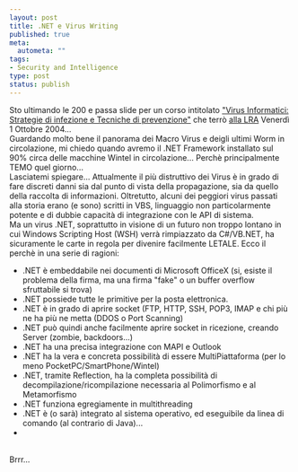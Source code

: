 ```yaml
--- 
layout: post
title: .NET e Virus Writing
published: true
meta: 
  autometa: ""
tags: 
- Security and Intelligence
type: post
status: publish
---
```

 <div style="clear:both;"></div>Sto ultimando le 200 e passa slide per un corso intitolato <a href="http://www.lastknight.com/Corso-Virus-informatici-e-Tecniche-di-prevenzione.aspx">"Virus Informatici: Strategie di infezione e Tecniche di prevenzione"</a> che terrò <a href="http://www.lra.it/ita/corso.asp?idContainer=54&idContent=23690&amp;idContainerBusinessArea=&amp;idContentBusinessArea=">alla LRA</a> Venerdì 1 Ottobre 2004...<br />Guardando molto bene il panorama dei Macro Virus e deigli ultimi Worm in circolazione, mi chiedo quando avremo il .NET Framework installato sul 90% circa delle macchine Wintel in circolazione... Perchè principalmente TEMO quel giorno...<br />Lasciatemi spiegare... Attualmente il più distruttivo dei Virus è in grado di fare discreti danni sia dal punto di vista della propagazione, sia da quello della raccolta di informazioni. Oltretutto, alcuni dei peggiori virus passati alla storia erano (e sono) scritti in VBS, linguaggio non particolarmente potente e di dubbie capacità di integrazione con le API di sistema.<br />Ma un virus .NET, soprattutto in visione di un futuro non troppo lontano in cui Windows Scripting Host (WSH) verrà rimpiazzato da C#/VB.NET, ha sicuramente le carte in regola per divenire facilmente LETALE. Ecco il perchè in una serie di ragioni: <ul> <li>.NET è embeddabile nei documenti di Microsoft OfficeX (si, esiste il problema della firma, ma una firma "fake" o un buffer overflow sfruttabile si trova) </li><li>.NET possiede tutte le primitive per la posta elettronica. </li><li>.NET è in grado di aprire socket (FTP, HTTP, SSH, POP3, IMAP e chi più ne ha più ne metta (DDOS o Port Scanning) </li><li>.NET può quindi anche facilmente aprire socket in ricezione, creando Server (zombie, backdoors...) </li><li>.NET ha una precisa integrazione con MAPI e Outlook </li><li>.NET ha la vera e concreta possibilità di essere MultiPiattaforma (per lo meno PocketPC/SmartPhone/Wintel) </li><li>.NET, tramite Reflection, ha la completa possibilità di decompilazione/ricompilazione necessaria al Polimorfismo e al Metamorfismo </li><li>.NET funziona egregiamente in multithreading </li><li>.NET è (o sarà) integrato al sistema operativo, ed eseguibile da linea di comando (al contrario di Java)... </li><li>   <br /></li> </ul><br />Brrr...<div style="clear:both; padding-bottom: 0.25em;"></div> 
